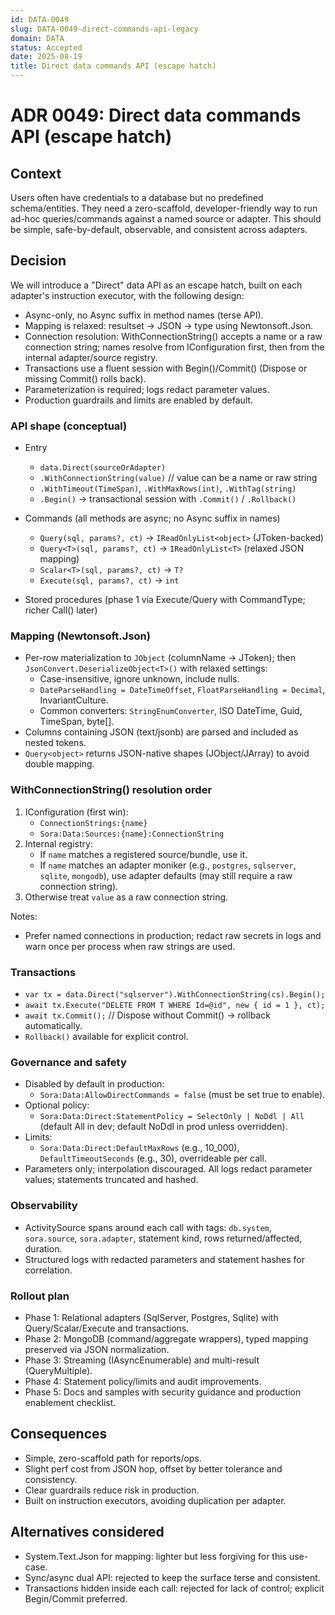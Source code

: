 ```yaml
---
id: DATA-0049
slug: DATA-0049-direct-commands-api-legacy
domain: DATA
status: Accepted
date: 2025-08-19
title: Direct data commands API (escape hatch)
---
```


# ADR 0049: Direct data commands API (escape hatch)

## Context

Users often have credentials to a database but no predefined schema/entities. They need a zero-scaffold, developer-friendly way to run ad-hoc queries/commands against a named source or adapter. This should be simple, safe-by-default, observable, and consistent across adapters.

## Decision

We will introduce a "Direct" data API as an escape hatch, built on each adapter's instruction executor, with the following design:

- Async-only, no Async suffix in method names (terse API).
- Mapping is relaxed: resultset → JSON → type using Newtonsoft.Json.
- Connection resolution: WithConnectionString() accepts a name or a raw connection string; names resolve from IConfiguration first, then from the internal adapter/source registry.
- Transactions use a fluent session with Begin()/Commit() (Dispose or missing Commit() rolls back).
- Parameterization is required; logs redact parameter values.
- Production guardrails and limits are enabled by default.

### API shape (conceptual)

- Entry
  - `data.Direct(sourceOrAdapter)`
  - `.WithConnectionString(value)` // value can be a name or raw string
  - `.WithTimeout(TimeSpan)`, `.WithMaxRows(int)`, `.WithTag(string)`
  - `.Begin()` → transactional session with `.Commit()` / `.Rollback()`

- Commands (all methods are async; no Async suffix in names)
  - `Query(sql, params?, ct)` → `IReadOnlyList<object>` (JToken-backed)
  - `Query<T>(sql, params?, ct)` → `IReadOnlyList<T>` (relaxed JSON mapping)
  - `Scalar<T>(sql, params?, ct)` → `T?`
  - `Execute(sql, params?, ct)` → `int`

- Stored procedures (phase 1 via Execute/Query with CommandType; richer Call() later)

### Mapping (Newtonsoft.Json)

- Per-row materialization to `JObject` (columnName → JToken); then `JsonConvert.DeserializeObject<T>()` with relaxed settings:
  - Case-insensitive, ignore unknown, include nulls.
  - `DateParseHandling = DateTimeOffset`, `FloatParseHandling = Decimal`, InvariantCulture.
  - Common converters: `StringEnumConverter`, ISO DateTime, Guid, TimeSpan, byte[].
- Columns containing JSON (text/jsonb) are parsed and included as nested tokens.
- `Query<object>` returns JSON-native shapes (JObject/JArray) to avoid double mapping.

### WithConnectionString() resolution order

1) IConfiguration (first win):
   - `ConnectionStrings:{name}`
   - `Sora:Data:Sources:{name}:ConnectionString`
2) Internal registry:
   - If `name` matches a registered source/bundle, use it.
   - If `name` matches an adapter moniker (e.g., `postgres`, `sqlserver`, `sqlite`, `mongodb`), use adapter defaults (may still require a raw connection string).
3) Otherwise treat `value` as a raw connection string.

Notes:
- Prefer named connections in production; redact raw secrets in logs and warn once per process when raw strings are used.

### Transactions

- `var tx = data.Direct("sqlserver").WithConnectionString(cs).Begin();`
- `await tx.Execute("DELETE FROM T WHERE Id=@id", new { id = 1 }, ct);`
- `await tx.Commit();` // Dispose without Commit() → rollback automatically.
- `Rollback()` available for explicit control.

### Governance and safety

- Disabled by default in production:
  - `Sora:Data:AllowDirectCommands = false` (must be set true to enable).
- Optional policy:
  - `Sora:Data:Direct:StatementPolicy = SelectOnly | NoDdl | All` (default All in dev; default NoDdl in prod unless overridden).
- Limits:
  - `Sora:Data:Direct:DefaultMaxRows` (e.g., 10_000), `DefaultTimeoutSeconds` (e.g., 30), overrideable per call.
- Parameters only; interpolation discouraged. All logs redact parameter values; statements truncated and hashed.

### Observability

- ActivitySource spans around each call with tags: `db.system`, `sora.source`, `sora.adapter`, statement kind, rows returned/affected, duration.
- Structured logs with redacted parameters and statement hashes for correlation.

### Rollout plan

- Phase 1: Relational adapters (SqlServer, Postgres, Sqlite) with Query/Scalar/Execute and transactions.
- Phase 2: MongoDB (command/aggregate wrappers), typed mapping preserved via JSON normalization.
- Phase 3: Streaming (IAsyncEnumerable<T>) and multi-result (QueryMultiple).
- Phase 4: Statement policy/limits and audit improvements.
- Phase 5: Docs and samples with security guidance and production enablement checklist.

## Consequences

- Simple, zero-scaffold path for reports/ops.
- Slight perf cost from JSON hop, offset by better tolerance and consistency.
- Clear guardrails reduce risk in production.
- Built on instruction executors, avoiding duplication per adapter.

## Alternatives considered

- System.Text.Json for mapping: lighter but less forgiving for this use-case.
- Sync/async dual API: rejected to keep the surface terse and consistent.
- Transactions hidden inside each call: rejected for lack of control; explicit Begin/Commit preferred.
